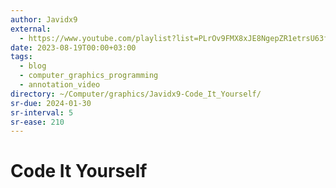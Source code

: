 ```yaml
---
author: Javidx9
external:
  - https://www.youtube.com/playlist?list=PLrOv9FMX8xJE8NgepZR1etrsU63fDDGxO
date: 2023-08-19T00:00+03:00
tags:
  - blog
  - computer_graphics_programming
  - annotation_video
directory: ~/Computer/graphics/Javidx9-Code_It_Yourself/
sr-due: 2024-01-30
sr-interval: 5
sr-ease: 210
---
```


# Code It Yourself
